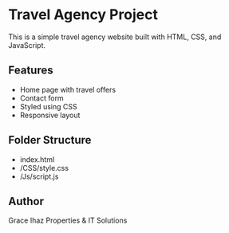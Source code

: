# Travel Agency Project

This is a simple travel agency website built with HTML, CSS, and JavaScript.

## Features
- Home page with travel offers
- Contact form
- Styled using CSS
- Responsive layout

## Folder Structure
- index.html
- /CSS/style.css
- /Js/script.js

## Author
Grace Ihaz Properties & IT Solutions